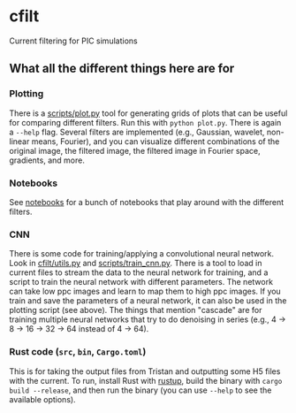 # cfilt
Current filtering for PIC simulations


## What all the different things here are for

### Plotting 

There is a [scripts/plot.py](https://github.com/al-jshen/cfilt/blob/master/scripts/plot.py) tool for generating grids of plots that can be useful for comparing different filters. Run this with `python plot.py`. There is again a `--help` flag. Several filters are implemented (e.g., Gaussian, wavelet, non-linear means, Fourier), and you can visualize different combinations of the original image, the filtered image, the filtered image in Fourier space, gradients, and more. 

### Notebooks

See [notebooks](https://github.com/al-jshen/cfilt/tree/master/notebooks) for a bunch of notebooks that play around with the different filters. 

### CNN

There is some code for training/applying a convolutional neural network. Look in [cfilt/utils.py](https://github.com/al-jshen/cfilt/blob/master/cfilt/utils.py) and [scripts/train_cnn.py](https://github.com/al-jshen/cfilt/blob/master/scripts/train_cnn.py). There is a tool to load in current files to stream the data to the neural network for training, and a script to train the neural network with different parameters. The network can take low ppc images and learn to map them to high ppc images. If you train and save the parameters of a neural network, it can also be used in the plotting script (see above). The things that mention "cascade" are for training multiple neural networks that try to do denoising in series (e.g., 4 -> 8 -> 16 -> 32 -> 64 instead of 4 -> 64).

### Rust code (`src`, `bin`, `Cargo.toml`) 

This is for taking the output files from Tristan and outputting some H5 files with the current. To run, install Rust with [rustup](https://rustup.rs/), build the binary with `cargo build --release`, and then run the binary (you can use `--help` to see the available options). 
